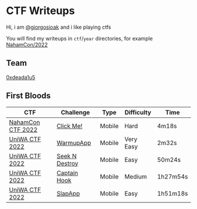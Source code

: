 # CTF Writeups

Hi, i am [@giorgosioak](https://twitter.com/giorgosioak) and i like playing ctfs

You will find my writeups in `ctf`/`year` directories, for example  [NahamCon/2022](NahamCon/2022)

## Team
[0xdeada1u5](https://ctftime.org/team/169558)

## First Bloods
| CTF | Challenge | Type | Difficulty | Time |
| --- | --------- | -----| ---------- | ---- |
| [NahamCon CTF 2022](https://ctftime.org/event/1630) | [Click Me!](NahamCon/2022/ClickMe)        | Mobile | Hard      | 4m18s    |
| [UniWA CTF 2022](UniWA/2022)    | [WarmupApp](UniWA/2022/WarmupApp)         | Mobile | Very Easy | 2m32s    |
| [UniWA CTF 2022](UniWA/2022)    | [Seek N Destroy](UniWA/2022/SeekNDestroy) | Mobile | Easy      | 50m24s   |
| [UniWA CTF 2022](UniWA/2022)    | [Captain Hook](UniWA/2022/CaptainHook)    | Mobile | Medium    | 1h27m54s |
| [UniWA CTF 2022](UniWA/2022)    | [SlapApp](UniWA/2022/SlapApp)             | Mobile | Easy      | 1h51m18s |